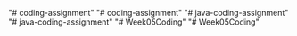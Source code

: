 "# coding-assignment" 
"# coding-assignment" 
"# java-coding-assignment" 
"# java-coding-assignment" 
"# Week05Coding" 
"# Week05Coding" 
